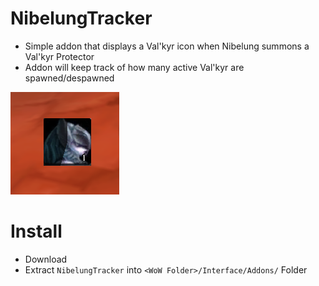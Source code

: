 # NibelungTracker
* Simple addon that displays a Val'kyr icon when Nibelung summons a Val'kyr Protector
* Addon will keep track of how many active Val'kyr are spawned/despawned

![Model](https://github.com/CarsonHallford/NibelungTracker/blob/main/Showcase/valkyr%20icon%20showcase.PNG)

# Install
* Download
* Extract `NibelungTracker` into `<WoW Folder>/Interface/Addons/` Folder
